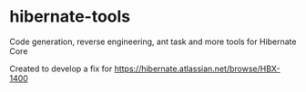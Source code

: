 # hibernate-tools
Code generation, reverse engineering, ant task and more tools for Hibernate Core

Created to develop a fix for https://hibernate.atlassian.net/browse/HBX-1400
